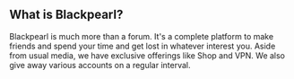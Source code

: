 ## What is Blackpearl?
Blackpearl is much more than a forum. It's a complete platform to make friends and spend your time and get lost in whatever interest you. Aside from usual media, we have exclusive offerings like Shop and VPN. We also give away various accounts on a regular interval.